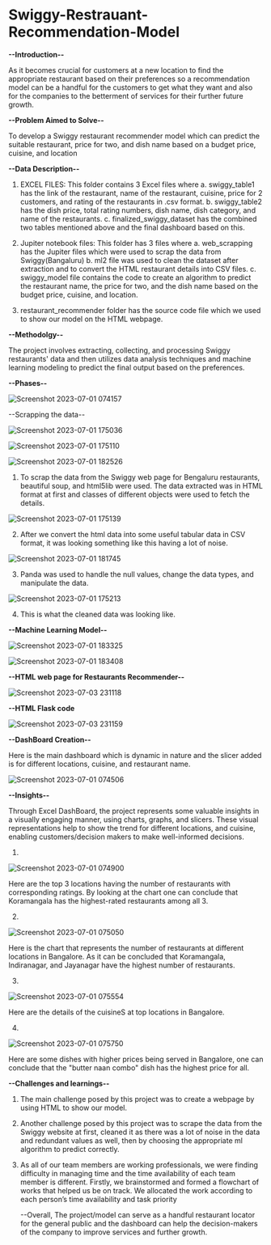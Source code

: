 # Swiggy-Restrauant-Recommendation-Model

**--Introduction--**

As it becomes crucial for customers at a new location to find the appropriate restaurant based on their preferences so a recommendation model can be a handful for the customers to get what they want and also for the companies to the betterment of services for their further future growth.

**--Problem Aimed to Solve--**

To develop a Swiggy restaurant recommender model which can predict the suitable restaurant, price for two, and dish name based on a budget price, cuisine, and location 

**--Data Description--**

1. EXCEL FILES: This folder contains 3 Excel files where
a. swiggy_table1 has the link of the restaurant, name of the restaurant, cuisine, price for 2 customers, and rating of the restaurants in .csv format.
b. swiggy_table2 has the dish price, total rating numbers, dish name, dish category, and name of the restaurants.
c. finalized_swiggy_dataset has the combined two tables mentioned above and the final dashboard based on this.

2. Jupiter notebook files: This folder has 3 files where
a. web_scrapping has the Jupiter files which were used to scrap the data from Swiggy(Bangaluru)
b. ml2 file was used to clean the dataset after extraction and to convert the HTML restaurant details into CSV files.
c. swiggy_model file contains the code to create an algorithm to predict the restaurant name, the price for two, and the dish name based on the budget price, cuisine, and location.

3. restaurant_recommender folder has the source code file which we used to show our model on the HTML webpage.
 
**--Methodolgy--**

The project involves extracting, collecting, and processing Swiggy restaurants' data and then utilizes data analysis techniques and machine learning modeling to predict the final output based on the preferences.

**--Phases--**

![Screenshot 2023-07-01 074157](https://github.com/Ashish23-Karn/Swiggy-Restrauant-Recommendation-Model/assets/121361369/46949c29-50ad-47c3-a6b2-41b0dfd480a9)

--Scrapping the data--

![Screenshot 2023-07-01 175036](https://github.com/Ashish23-Karn/Swiggy-Restrauant-Recommendation-Model/assets/121361369/56bea6f7-ecaa-463f-91f7-34278f7f1161)

![Screenshot 2023-07-01 175110](https://github.com/Ashish23-Karn/Swiggy-Restrauant-Recommendation-Model/assets/121361369/b04b98f6-7401-4a80-be72-b931a52c9cf1)

![Screenshot 2023-07-01 182526](https://github.com/Ashish23-Karn/Swiggy-Restrauant-Recommendation-Model/assets/121361369/604b39ef-e077-40a5-b9b7-ba9d23673044)


1. To scrap the data from the Swiggy web page for Bengaluru restaurants, beautiful soup, and html5lib were used. The data extracted was in HTML format at first and classes of different objects were used to fetch the details.

![Screenshot 2023-07-01 175139](https://github.com/Ashish23-Karn/Swiggy-Restrauant-Recommendation-Model/assets/121361369/b6dd9b8b-7d16-4f06-a131-774c7ba51d74)

2. After we convert the html data into some useful tabular data in CSV format, it was looking something like this having a lot of noise.
   
 ![Screenshot 2023-07-01 181745](https://github.com/Ashish23-Karn/Swiggy-Restrauant-Recommendation-Model/assets/121361369/14291b6e-5dd1-4f73-ba35-b478a1d02382)

3. Panda was used to handle the null values, change the data types, and manipulate the data.
   
![Screenshot 2023-07-01 175213](https://github.com/Ashish23-Karn/Swiggy-Restrauant-Recommendation-Model/assets/121361369/b8cc3a90-6cce-4905-bf01-bf2d28bd354a)

4. This is what the cleaned data was looking like.

**--Machine Learning Model--**

![Screenshot 2023-07-01 183325](https://github.com/Ashish23-Karn/Swiggy-Restrauant-Recommendation-Model/assets/121361369/54f6f9db-39b6-4f0b-b09a-993f974e3807)

![Screenshot 2023-07-01 183408](https://github.com/Ashish23-Karn/Swiggy-Restrauant-Recommendation-Model/assets/121361369/18d8423a-2257-4c54-b8ca-f5abe4be36b9)


**--HTML web page for Restaurants Recommender--**

![Screenshot 2023-07-03 231118](https://github.com/Ashish23-Karn/Swiggy-Restrauant-Recommendation-Model/assets/121361369/cb14877c-eb66-4a33-b054-82bf07c47a7b)

**--HTML Flask code**

![Screenshot 2023-07-03 231159](https://github.com/Ashish23-Karn/Swiggy-Restrauant-Recommendation-Model/assets/121361369/841a1347-3fb3-4931-b8c9-048aed3060a4)


**--DashBoard Creation--**

Here is the main dashboard which is dynamic in nature and the slicer added is for different locations, cuisine, and restaurant name.

![Screenshot 2023-07-01 074506](https://github.com/Ashish23-Karn/Swiggy-Restrauant-Recommendation-Model/assets/121361369/34978159-7882-4108-9566-806a7c07d06d)


**--Insights--**

Through Excel DashBoard, the project represents some valuable insights in a visually engaging manner, using charts, graphs, and slicers. These visual representations help to show the trend for different locations, and cuisine, enabling customers/decision makers to make well-informed decisions.

1.
![Screenshot 2023-07-01 074900](https://github.com/Ashish23-Karn/Swiggy-Restrauant-Recommendation-Model/assets/121361369/94aae878-c92f-4741-9241-7b2178927e2d)

Here are the top 3 locations having the number of restaurants with corresponding ratings. By looking at the chart one can conclude that Koramangala has the highest-rated restaurants among all 3.

2.
![Screenshot 2023-07-01 075050](https://github.com/Ashish23-Karn/Swiggy-Restrauant-Recommendation-Model/assets/121361369/21bc9504-82bc-4bd5-b072-557cfa1f99a1)

Here is the chart that represents the number of restaurants at different locations in Bangalore. As it can be concluded that Koramangala, Indiranagar, and Jayanagar have the highest number of restaurants.

3.
![Screenshot 2023-07-01 075554](https://github.com/Ashish23-Karn/Swiggy-Restrauant-Recommendation-Model/assets/121361369/2149868b-322a-4f99-88c7-55542335be1b)

Here are the details of the cuisineS at top locations in Bangalore.

4.
![Screenshot 2023-07-01 075750](https://github.com/Ashish23-Karn/Swiggy-Restrauant-Recommendation-Model/assets/121361369/ea195c4f-5d4a-4458-891b-444c11ad2a7a)

Here are some dishes with higher prices being served in Bangalore, one can conclude that the "butter naan combo" dish has the highest price for all.

**--Challenges and learnings--**

1. The main challenge posed by this project was to create a webpage by using HTML to show our model.
2. Another challenge posed by this project was to scrape the data from the Swiggy website at first, cleaned it as there was a lot of noise in the data and redundant values as well, then by choosing the appropriate ml algorithm to predict correctly.
3. As all of our team members are working professionals, we were finding difficulty in managing time and the time availability of each team member is different. Firstly, we brainstormed and formed a flowchart of works that helped us be on track. We allocated the work according to each person’s time availability and task priority

   --Overall, The project/model can serve as a handful restaurant locator for the general public and the dashboard can help the decision-makers of the company to improve services and further growth. 
